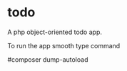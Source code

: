 # todo
A php object-oriented todo app.

To run the app smooth type command

#composer dump-autoload
